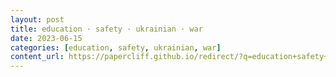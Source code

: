 ```yaml
---
layout: post
title: education · safety · ukrainian · war
date: 2023-06-15
categories: [education, safety, ukrainian, war]
content_url: https://papercliff.github.io/redirect/?q=education+safety+ukrainian+war&tbs=cdr:1,cd_min:6/14/2023,cd_max:6/16/2023
---
```

